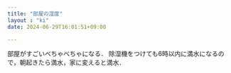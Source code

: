 ```yaml
---
title: "部屋の湿度"
layout : "ki"
date: 2024-06-29T16:01:51+09:00

---
```


部屋がすごいべちゃべちゃになる．
除湿機をつけても6時以内に満水になるので，朝起きたら満水，家に変えると満水．